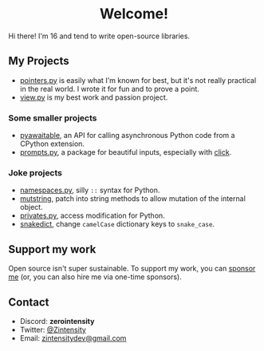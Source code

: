 <h1 align="center">Welcome!</h1>

Hi there! I'm 16 and tend to write open-source libraries.

## My Projects

- [pointers.py](https://github.com/ZeroIntensity/pointers.py) is easily what I'm known for best, but it's not really practical in the real world. I wrote it for fun and to prove a point.
- [view.py](https://github.com/ZeroIntensity/view.py) is my best work and passion project.

### Some smaller projects

- [pyawaitable](https://github.com/ZeroIntensity/pyawaitable), an API for calling asynchronous Python code from a CPython extension.
- [prompts.py](https://github.com/ZeroIntensity/prompts.py), a package for beautiful inputs, especially with [click](https://click.palletsprojects.com).

### Joke projects

- [namespaces.py](https://github.com/ZeroIntensity/namespaces.py), silly `::` syntax for Python.
- [mutstring](https://github.com/ZeroIntensity/mutstring), patch into string methods to allow mutation of the internal object.
- [privates.py](https://github.com/ZeroIntensity/privates.py), access modification for Python.
- [snakedict](https://github.com/ZeroIntensity/snakedict), change `camelCase` dictionary keys to `snake_case`.

## Support my work

Open source isn't super sustainable. To support my work, you can [sponsor me](https://github.com/sponsors/ZeroIntensity) (or, you can also hire me via one-time sponsors).

## Contact

- Discord: **zerointensity**
- Twitter: [@Zintensity](https://twitter.com/ZIntensity)
- Email: zintensitydev@gmail.com
